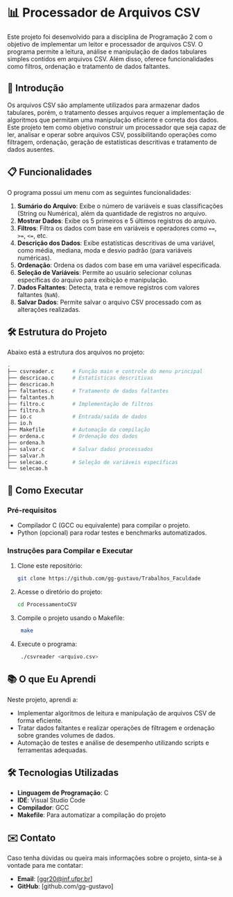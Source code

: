 # 📊 Processador de Arquivos CSV

Este projeto foi desenvolvido para a disciplina de Programação 2 com o objetivo de implementar um leitor e processador de arquivos CSV. O programa permite a leitura, análise e manipulação de dados tabulares simples contidos em arquivos CSV. Além disso, oferece funcionalidades como filtros, ordenação e tratamento de dados faltantes.

## 📖 Introdução

Os arquivos CSV são amplamente utilizados para armazenar dados tabulares, porém, o tratamento desses arquivos requer a implementação de algoritmos que permitam uma manipulação eficiente e correta dos dados. Este projeto tem como objetivo construir um processador que seja capaz de ler, analisar e operar sobre arquivos CSV, possibilitando operações como filtragem, ordenação, geração de estatísticas descritivas e tratamento de dados ausentes.

## 📋 Funcionalidades

O programa possui um menu com as seguintes funcionalidades:

1. **Sumário do Arquivo**: Exibe o número de variáveis e suas classificações (String ou Numérica), além da quantidade de registros no arquivo.
2. **Mostrar Dados**: Exibe os 5 primeiros e 5 últimos registros do arquivo.
3. **Filtros**: Filtra os dados com base em variáveis e operadores como `==`, `>=`, `<=`, etc.
4. **Descrição dos Dados**: Exibe estatísticas descritivas de uma variável, como média, mediana, moda e desvio padrão (para variáveis numéricas).
5. **Ordenação**: Ordena os dados com base em uma variável especificada.
6. **Seleção de Variáveis**: Permite ao usuário selecionar colunas específicas do arquivo para exibição e manipulação.
7. **Dados Faltantes**: Detecta, trata e remove registros com valores faltantes (`NaN`).
8. **Salvar Dados**: Permite salvar o arquivo CSV processado com as alterações realizadas.

## 🛠️ Estrutura do Projeto

Abaixo está a estrutura dos arquivos no projeto:
```bash
.
├── csvreader.c      # Função main e controle do menu principal
├── descricao.c      # Estatísticas descritivas
├── descricao.h
├── faltantes.c      # Tratamento de dados faltantes
├── faltantes.h
├── filtro.c         # Implementação de filtros
├── filtro.h
├── io.c             # Entrada/saída de dados
├── io.h
├── Makefile         # Automação da compilação
├── ordena.c         # Ordenação dos dados
├── ordena.h
├── salvar.c         # Salvar dados processados
├── salvar.h
├── selecao.c        # Seleção de variáveis específicas
└── selecao.h
```
## 🚀 Como Executar

### Pré-requisitos

- Compilador C (GCC ou equivalente) para compilar o projeto.
- Python (opcional) para rodar testes e benchmarks automatizados.

### Instruções para Compilar e Executar

1. Clone este repositório:

   ```bash
   git clone https://github.com/gg-gustavo/Trabalhos_Faculdade
2. Acesse o diretório do projeto:

   ```bash
   cd ProcessamentoCSV
3. Compile o projeto usando o Makefile:

   ```bash
    make
4. Execute o programa:

   ```bash
    ./csvreader <arquivo.csv>
## 📚 O que Eu Aprendi

Neste projeto, aprendi a:

- Implementar algoritmos de leitura e manipulação de arquivos CSV de forma eficiente.
- Tratar dados faltantes e realizar operações de filtragem e ordenação sobre grandes volumes de dados.
- Automação de testes e análise de desempenho utilizando scripts e ferramentas adequadas.

## 🛠️ Tecnologias Utilizadas

- **Linguagem de Programação**: C
- **IDE**: Visual Studio Code
- **Compilador**: GCC
- **Makefile**: Para automatizar a compilação do projeto

## ✉️ Contato

Caso tenha dúvidas ou queira mais informações sobre o projeto, sinta-se à vontade para me contatar:

- **Email**: [ggr20@inf.ufpr.br]
- **GitHub**: [github.com/gg-gustavo]


